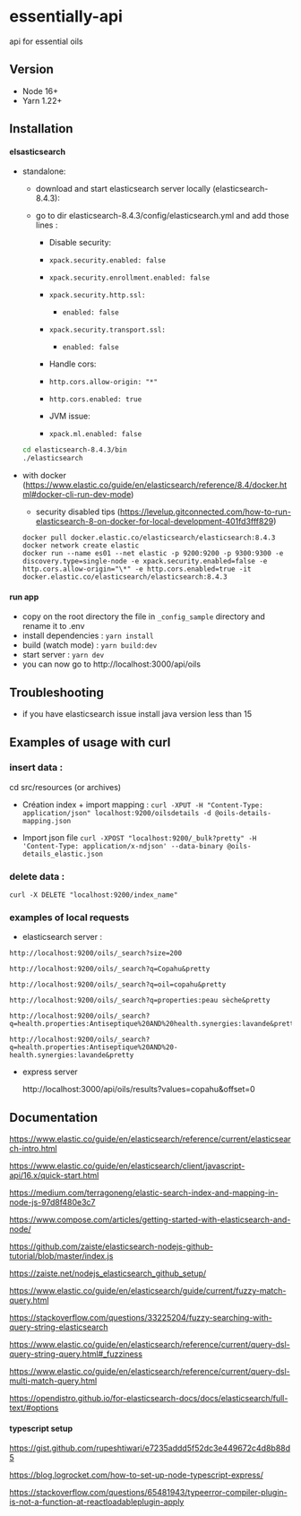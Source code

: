 # essentially-api

api for essential oils

## Version

- Node 16+
- Yarn 1.22+

## Installation

#### elsasticsearch

- standalone:

  - download and start elasticsearch server locally (elasticsearch-8.4.3):

  - go to dir elasticsearch-8.4.3/config/elasticsearch.yml and add those lines :

    - Disable security:
    - `xpack.security.enabled: false`
    - `xpack.security.enrollment.enabled: false`
    - `xpack.security.http.ssl:`

      - `enabled: false`

    - `xpack.security.transport.ssl:`

      - `enabled: false`

    - Handle cors:
    - `http.cors.allow-origin: "*"`
    - `http.cors.enabled: true`
    - JVM issue:
    - `xpack.ml.enabled: false`

  ```bash
  cd elasticsearch-8.4.3/bin
  ./elasticsearch
  ```

- with docker (https://www.elastic.co/guide/en/elasticsearch/reference/8.4/docker.html#docker-cli-run-dev-mode)

  - security disabled tips (https://levelup.gitconnected.com/how-to-run-elasticsearch-8-on-docker-for-local-development-401fd3fff829)

  ```
  docker pull docker.elastic.co/elasticsearch/elasticsearch:8.4.3
  docker network create elastic
  docker run --name es01 --net elastic -p 9200:9200 -p 9300:9300 -e discovery.type=single-node -e xpack.security.enabled=false -e http.cors.allow-origin="\*" -e http.cors.enabled=true -it docker.elastic.co/elasticsearch/elasticsearch:8.4.3
  ```

#### run app

- copy on the root directory the file in `_config_sample` directory and rename it to .env
- install dependencies : `yarn install`
- build (watch mode) : `yarn build:dev`
- start server : `yarn dev`
- you can now go to http://localhost:3000/api/oils

<!--
#### insert local data
cd src/resources
node init-data.js
!-->

## Troubleshooting

- if you have elasticsearch issue install java version less than 15

## Examples of usage with curl

### insert data :

cd src/resources (or archives)

- Création index + import mapping :
  `curl -XPUT -H "Content-Type: application/json" localhost:9200/oilsdetails -d @oils-details-mapping.json`

- Import json file
  `curl -XPOST "localhost:9200/_bulk?pretty" -H 'Content-Type: application/x-ndjson' --data-binary @oils-details_elastic.json`

### delete data :

`curl -X DELETE "localhost:9200/index_name"`

### examples of local requests

- elasticsearch server :

```
http://localhost:9200/oils/_search?size=200

http://localhost:9200/oils/_search?q=Copahu&pretty

http://localhost:9200/oils/_search?q=oil=copahu&pretty

http://localhost:9200/oils/_search?q=properties:peau sèche&pretty

http://localhost:9200/oils/_search?q=health.properties:Antiseptique%20AND%20health.synergies:lavande&pretty

http://localhost:9200/oils/_search?q=health.properties:Antiseptique%20AND%20-health.synergies:lavande&pretty
```

- express server

  http://localhost:3000/api/oils/results?values=copahu&offset=0

## Documentation

https://www.elastic.co/guide/en/elasticsearch/reference/current/elasticsearch-intro.html

https://www.elastic.co/guide/en/elasticsearch/client/javascript-api/16.x/quick-start.html

https://medium.com/terragoneng/elastic-search-index-and-mapping-in-node-js-97d8f480e3c7

https://www.compose.com/articles/getting-started-with-elasticsearch-and-node/

https://github.com/zaiste/elasticsearch-nodejs-github-tutorial/blob/master/index.js

https://zaiste.net/nodejs_elasticsearch_github_setup/

https://www.elastic.co/guide/en/elasticsearch/guide/current/fuzzy-match-query.html

https://stackoverflow.com/questions/33225204/fuzzy-searching-with-query-string-elasticsearch

https://www.elastic.co/guide/en/elasticsearch/reference/current/query-dsl-query-string-query.html#_fuzziness

https://www.elastic.co/guide/en/elasticsearch/reference/current/query-dsl-multi-match-query.html

https://opendistro.github.io/for-elasticsearch-docs/docs/elasticsearch/full-text/#options

#### typescript setup

https://gist.github.com/rupeshtiwari/e7235addd5f52dc3e449672c4d8b88d5

https://blog.logrocket.com/how-to-set-up-node-typescript-express/

https://stackoverflow.com/questions/65481943/typeerror-compiler-plugin-is-not-a-function-at-reactloadableplugin-apply
